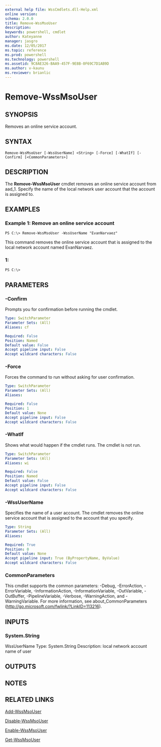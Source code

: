 ```yaml
---
external help file: WssCmdlets.dll-Help.xml
online version: 
schema: 2.0.0
title: Remove-WssMsoUser
description: 
keywords: powershell, cmdlet
author: Kateyanne
manager: jasgro
ms.date: 12/05/2017
ms.topic: reference
ms.prod: powershell
ms.technology: powershell
ms.assetid: 9C8AE326-BAA9-457F-9E8B-0F69C7D1AB9D
ms.author: v-kaunu
ms.reviewer: brianlic
---
```


# Remove-WssMsoUser

## SYNOPSIS
Removes an online service account.

## SYNTAX

```
Remove-WssMsoUser [-WssUserName] <String> [-Force] [-WhatIf] [-Confirm] [<CommonParameters>]
```

## DESCRIPTION
The **Remove-WssMsoUser** cmdlet removes an online service account from aad_1.
Specify the name of the local network user account that the account is assigned to.

## EXAMPLES

### Example 1: Remove an online service account
```
PS C:\> Remove-WssMsoUser -WssUserName "EvanNarvaez"
```

This command removes the online service account that is assigned to the local network account named EvanNarvaez.

### 1:
```
PS C:\>
```

## PARAMETERS

### -Confirm
Prompts you for confirmation before running the cmdlet.

```yaml
Type: SwitchParameter
Parameter Sets: (All)
Aliases: cf

Required: False
Position: Named
Default value: False
Accept pipeline input: False
Accept wildcard characters: False
```

### -Force
Forces the command to run without asking for user confirmation.

```yaml
Type: SwitchParameter
Parameter Sets: (All)
Aliases: 

Required: False
Position: 1
Default value: None
Accept pipeline input: False
Accept wildcard characters: False
```

### -WhatIf
Shows what would happen if the cmdlet runs.
The cmdlet is not run.

```yaml
Type: SwitchParameter
Parameter Sets: (All)
Aliases: wi

Required: False
Position: Named
Default value: False
Accept pipeline input: False
Accept wildcard characters: False
```

### -WssUserName
Specifies the name of a user account.
The cmdlet removes the online service account that is assigned to the account that you specify.

```yaml
Type: String
Parameter Sets: (All)
Aliases: 

Required: True
Position: 0
Default value: None
Accept pipeline input: True (ByPropertyName, ByValue)
Accept wildcard characters: False
```

### CommonParameters
This cmdlet supports the common parameters: -Debug, -ErrorAction, -ErrorVariable, -InformationAction, -InformationVariable, -OutVariable, -OutBuffer, -PipelineVariable, -Verbose, -WarningAction, and -WarningVariable. For more information, see about_CommonParameters (http://go.microsoft.com/fwlink/?LinkID=113216).

## INPUTS

### System.String
WssUserName
Type: System.String
Description: local network account name of user

## OUTPUTS

## NOTES

## RELATED LINKS

[Add-WssMsoUser](./Add-WssMsoUser.md)

[Disable-WssMsoUser](./Disable-WssMsoUser.md)

[Enable-WssMsoUser](./Enable-WssMsoUser.md)

[Get-WssMsoUser](./Get-WssMsoUser.md)

